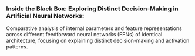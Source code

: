 ### Inside the Black Box: Exploring Distinct Decision‑Making in Artificial Neural Networks:
Comparative analysis of internal parameters and feature representations across different feedforward neural networks (FFNs) of identical architecture, focusing on explaining distinct decision-making and activation patterns. 
